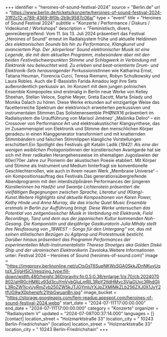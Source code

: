+++
identifier = "heroines-of-sound-festival-2024"
source = "Berlin.de"
url = "https://www.berlin.de/tickets/konzerte/heroines-of-sound-festival-2024-31ff2c12-e789-4369-8f0b-2b9c9587c06a/"
type = "event"
title = "Heroines of Sound Festival 2024"
subtitle = "Konzerte / Performance / Diskurs / Videokunst / Workshops"
description = "Feministisch, divers, genreübergreifend: Vom 11. bis 13. Juli 2024 präsentiert das Festival „Heroines of Sound“ erneut im Radialsystem frühe und aktuelle Held*innen des elektronischen Sounds bis hin zu Performance, Klangkunst und avanciertem Pop. Der ‚körperlose‘ Sound elektronischer Musik ist eine Legende, die mit dem aktuellen Programm, insbesondere aber mit den beiden Festivalschwerpunkten Stimme und Schlagwerk in Verbindung mit Elektronik neu beleuchtet wird. Zu erleben sind beat-orientierte Drum- und Elektronik-Sets herausragender Perkussionist*innen wie Katharina Ernst, Tatiana Heuman, Florencia Curci, Teresa Riemann, Robyn Schulkowsky und Laura Robles. Auch die E-Bassistin Farida Amadou legt ihre Sets außerordentlich perkussiv an. Im Konzert mit dem jungen polnischen Ensemble Kompopolex sind erstmalig in Berlin neue Werke von Kelley Sheehan, Stellan Veloce, Sophie Meyer, Greta Eacott, Marta Śniady und Monika Dalach zu hören. Diese Werke erkunden auf einzigartige Weise das facettenreiche Spektrum der elektronisch erweiterten perkussiven und instrumentalen Stimmen.Das Solistenensemble PHØNIX16 präsentiert im Radialsystem die Uraufführung von Marisol Jiménez’ „Maŝinika Deliro“ – ein Crossover von Performance Art und elektroakustischer Klangsynthese, das im Zusammenspiel von Elektronik und Stimme den menschlichen Körper geradezu in einen Klanggenerator transformiert und mit knatternden Stimmbändern und falschen Stimmlippen klangliche Vorstellungen erschüttert.Ein Spotlight des Festivals gilt Katalin Ladik (*1942): Als eine der wenigen weiblichen Protagonist*innen der künstlerischen Avantgarde hat sie sich mit ihrer radikalen Herangehensweise im ehemaligen Jugoslawien der 60er/70er Jahre zur Pionierin der akustischen Poesie etabliert. Mit Körper und Stimme als Instrument und Medium hinterfragt sie konventionelle Geschlechterrollen, wie auch in ihrem neuen Werk „Membrane Universe“ – ein Kompositionsauftrag des Festivals.Das generationsübergreifende Abendprogramm mit den interdisziplinären Performances der jüngeren Künstler*innen Ira Hadžić und Swantje Lichtenstein präsentiert die vielfältigen Begegnungen zwischen Sprache, Literatur und (Klang)-Kunst.Weitere Highlights sind aktuelle Kompositionen von Karen Power, Kathy Hinde und Anna Murray, die das irische Quiet Music Ensemble erstmals in Berlin zur Aufführung bringt. Diese Werke untersuchen das Potential von zeitgenössischer Musik in Verbindung mit Elektronik, Field Recordings, Tanz und dem aus der japanischen Kultur kommenden Noh-Gesang. Die Komponistin und diesjährige Gastkuratorin Julia Mihály stellt ihre Neufassung von „18WEST – Songs für den Untergang“ vor, das mit seinen stilistischen Bezügen zu Agitprop und Protestmusik besticht. Darüber hinaus präsentiert das Programm Performances der experimentellen Multi-Instrumentalistin Theresa Stroetges aka Golden Diskó Ship und der ukrainischen Elektroniker*in Zavoloka.Weitere Informationen unter: Festival 2024 – Heroines of Sound (heroines-of-sound.com)"
image = "https://imgproxy.berlinonline.net/uCtsGsT6SueNKWsSGA0SkkJDnNKuvUqtqX_5VgH5iCI/resizing_type:fill-down/width:480/height:360/gravity:fp:0.5:0.38/enlarge:1/q:70/cb:2024070802/aHR0cHM6Ly93d3cuYmVybGluLmRlL3RpY2tldHMvc3VjaGUvc3RhdGljL3RoZW1lcyUyRmZyb250ZW5kJTJGYmluYXJpZXMlMkZLb256ZXJ0X1JvY2tfUG9wX0phenpfc21hbGwuanBn.jpg"
image_bucket = "https://storage.googleapis.com/fem-readup.appspot.com/heroines-of-sound-festival-2024.webp"
start_date = "2024-07-11T17:00:00.000"
end_date = "2024-07-11T17:00:00.000"
category = "Konzerte"
organizer = "Radialsystem V"
updated = "2024-07-08T00:37:14.000"
languages = []
[contact]
location_street = "Holzmarktstraße 33"
location_city = " 10243 Berlin-Friedrichshain"
[location]
location_street = "Holzmarktstraße 33"
location_city = " 10243 Berlin-Friedrichshain"
+++